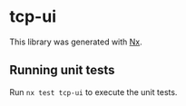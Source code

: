 # tcp-ui

This library was generated with [Nx](https://nx.dev).

## Running unit tests

Run `nx test tcp-ui` to execute the unit tests.
